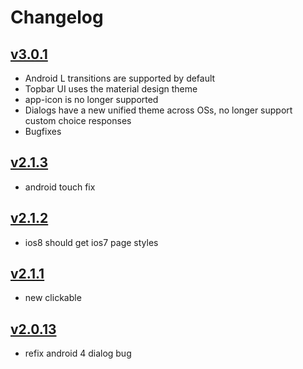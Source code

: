 # Changelog

## [v3.0.1](https://github.com/bchilibeck/app/releases/tag/3.0.1)

- Android L transitions are supported by default
- Topbar UI uses the material design theme
- app-icon is no longer supported
- Dialogs have a new unified theme across OSs, no longer support custom choice responses
- Bugfixes

## [v2.1.3](https://github.com/bchilibeck/app/releases/tag/2.1.3)

- android touch fix

## [v2.1.2](https://github.com/bchilibeck/app/releases/tag/2.1.2)

- ios8 should get ios7 page styles

## [v2.1.1](https://github.com/bchilibeck/app/releases/tag/2.1.1)

- new clickable

## [v2.0.13](https://github.com/bchilibeck/app/releases/tag/2.0.13)

- refix android 4 dialog bug